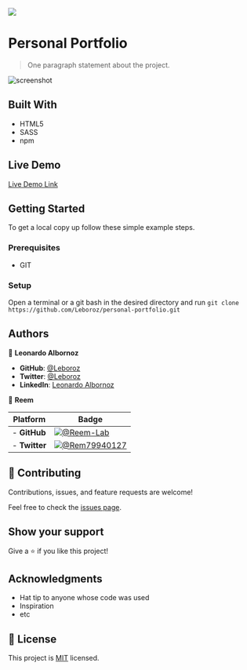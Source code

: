 ![](https://img.shields.io/badge/Microverse-blueviolet)

# Personal Portfolio

> One paragraph statement about the project.

![screenshot](./src/assets/images/app.png)

## Built With

- HTML5
- SASS
- npm

## Live Demo

[Live Demo Link](https://leboroz.github.io/personal-portfolio/views)


## Getting Started


To get a local copy up follow these simple example steps.

### Prerequisites
- GIT

### Setup

Open a terminal or a git bash in the desired directory and run ```git clone https://github.com/Leboroz/personal-portfolio.git```

## Authors

👤 **Leonardo Albornoz**

- **GitHub**: [@Leboroz](https://github.com/leboroz)
- **Twitter**: [@Leboroz](https://twitter.com/leboroz)
- **LinkedIn**: [Leonardo Albornoz](https://linkedin.com/in/linkedinhandle)

👤 **Reem**

 Platform | Badge |
 --- | --- |
- **GitHub** | [![@Reem-Lab](https://img.shields.io/github/followers/reem-lab?label=Reem-Lab&style=social)](https://github.com/reem-lab)
- **Twitter**| [![@Rem79940127](https://img.shields.io/twitter/follow/Rem79940127?label=Rem79940127&style=social)](https://twitter.com/Rem79940127)

## 🤝 Contributing

Contributions, issues, and feature requests are welcome!

Feel free to check the [issues page](https://github.com/Leboroz/personal-portfolio/issues).

## Show your support

Give a ⭐️ if you like this project!

## Acknowledgments

- Hat tip to anyone whose code was used
- Inspiration
- etc

## 📝 License

This project is [MIT](./MIT.md) licensed.
